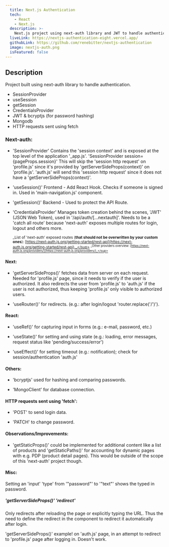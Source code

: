 ```yaml
---
  title: Next.js Authentication
  tech:
    - React
    - Next.js
  description: >-
    Next.js project using next-auth library and JWT to handle authentication.
  liveLink: https://nextjs-authentication-eight.vercel.app/
  githubLink: https://github.com/renebitter/nextjs-authentication
  image: nextjs-auth.png
  isFeatured: false
---
```


## Description

Project built using next-auth library to handle authentication.

- SessionProvider
- useSession
- getSession
- CredentialsProvider
- JWT & bcryptjs (for password hashing)
- Mongodb
- HTTP requests sent using fetch

### Next-auth:

- 'SessionProvider'
  Contains the 'session context' and is exposed at the top level of the application '\_app.js'.
  'SessionProvider session={pageProps.session}' This will skip the 'session http request' on 'profile.js' since it's provided by 'getServerSideProps(context)' on 'profile.js'.
  'auth.js' will send this 'session http request' since it does not have a 'getServerSideProps(context)'.

- 'useSession()'
  Frontend - Add React Hook. Checks if someone is signed in. Used in 'main-navigation.js' component.

- 'getSession()'
  Backend - Used to protect the API Route.

- 'CredentialsProvider'
  Manages token creation behind the scenes, 'JWT' (JSON Web Token), used in '/api/auth/[...nextauth]'.
  Needs to be a 'catch all route' because 'next-auth' exposes multiple routes for login, logout and others more.

  <sup>_List of 'next-auth' exposed routes (**that should not be overwritten by your custom ones**): [https://next-auth.js.org/getting-started/rest-api](https://next-auth.js.org/getting-started/rest-api)._</sup>
  <sup>_Other providers overview: [https://next-auth.js.org/providers/](https://next-auth.js.org/providers/)_</sup>

#### Next:

- 'getServerSideProps()' fetches data from server on each request. Needed for 'profile.js' page, since it needs to verify if the user is authorized. It also redirects the user from 'profile.js' to 'auth.js' if the user is not authorized, thus keeping 'profile.js' only visible to authorized users.

- 'useRouter()' for redirects. (e.g.: after login/logout 'router.replace('/')').

#### React:

- 'useRef()' for capturing input in forms (e.g.: e-mail, password, etc.)

- 'useState()' for setting and using state (e.g.: loading, error messages, request status like 'pending/success/error')

- 'useEffect()' for setting timeout (e.g.: notification); check for session/authentication 'auth.js'

#### Others:

- 'bcryptjs' used for hashing and comparing passwords.

- 'MongoClient' for database connection.

#### HTTP requests sent using 'fetch':

- 'POST' to send login data.

- 'PATCH' to change password.

#### Observations/Improvements:

- 'getStaticProps()' could be implemented for additional content like a list of products and 'getStaticPaths()' for accounting for dynamic pages with e.g. PDP (product detail pages). This would be outside of the scope of this 'next-auth' project though.

#### Misc:

Setting an 'input' 'type' from '"password"' to '"text"' shows the typed in password.

##### 'getServerSideProps()' 'redirect'

Only redirects after reloading the page or explicitly typing the URL. Thus the need to define the redirect in the component to redirect it automatically after login.

'getServerSideProps()' example! on 'auth.js' page, in an attempt to redirect to 'profile.js' page after logging in. Doesn't work.
